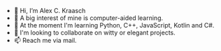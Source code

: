 - 👋 Hi, I’m Alex C. Kraasch
- 👀 A big interest of mine is computer-aided learning.
- 🌱 At the moment I'm learning Python, C++, JavaScript, Kotlin and C#.
- 💞️ I'm looking to collaborate on witty or elegant projects.
- 📫 Reach me via mail.

<!---
kraasch/kraasch is a ✨ special ✨ repository because its `README.md` (this file) appears on your GitHub profile.
You can click the Preview link to take a look at your changes.
--->
